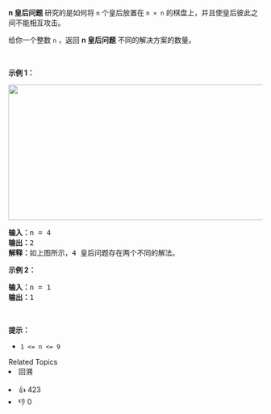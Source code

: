 <p><strong>n&nbsp;皇后问题</strong> 研究的是如何将 <code>n</code>&nbsp;个皇后放置在 <code>n × n</code> 的棋盘上，并且使皇后彼此之间不能相互攻击。</p>

<p>给你一个整数 <code>n</code> ，返回 <strong>n 皇后问题</strong> 不同的解决方案的数量。</p>

<p>&nbsp;</p>

<div class="original__bRMd"> 
 <div> 
  <p><strong>示例 1：</strong></p> 
  <img alt="" src="https://assets.leetcode.com/uploads/2020/11/13/queens.jpg" style="width: 600px; height: 268px;" /> 
  <pre>
<strong>输入：</strong>n = 4
<strong>输出：</strong>2
<strong>解释：</strong>如上图所示，4 皇后问题存在两个不同的解法。
</pre> 
 </div>
</div>

<p><strong>示例 2：</strong></p>

<pre>
<strong>输入：</strong>n = 1
<strong>输出：</strong>1
</pre>

<p>&nbsp;</p>

<p><strong>提示：</strong></p>

<ul> 
 <li><code>1 &lt;= n &lt;= 9</code></li> 
</ul>

<div><div>Related Topics</div><div><li>回溯</li></div></div><br><div><li>👍 423</li><li>👎 0</li></div>